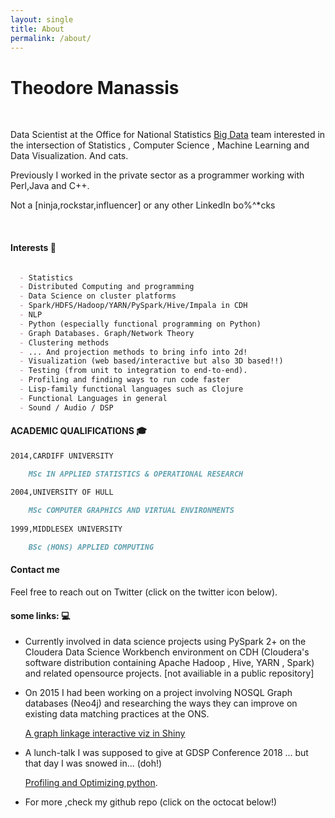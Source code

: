 ```yaml
---
layout: single
title: About
permalink: /about/
---
```


#  Theodore Manassis 

<br /> 


Data Scientist at the Office for National Statistics [Big Data](https://onsbigdata.github.io/) team interested in the intersection of  Statistics , Computer Science , Machine Learning and Data Visualization. And cats.




Previously I worked in the private sector as a programmer working with Perl,Java and C++.

Not a [ninja,rockstar,influencer] or any other LinkedIn bo%^*cks





<br /> 

#### Interests 🤖

```markdown

  - Statistics
  - Distributed Computing and programming
  - Data Science on cluster platforms 
  - Spark/HDFS/Hadoop/YARN/PySpark/Hive/Impala in CDH
  - NLP 
  - Python (especially functional programming on Python)
  - Graph Databases. Graph/Network Theory
  - Clustering methods 
  - ... And projection methods to bring info into 2d!
  - Visualization (web based/interactive but also 3D based!!)
  - Testing (from unit to integration to end-to-end).
  - Profiling and finding ways to run code faster 
  - Lisp-family functional languages such as Clojure
  - Functional Languages in general 
  - Sound / Audio / DSP 

```

#### ACADEMIC QUALIFICATIONS 🎓

```markdown
2014,CARDIFF UNIVERSITY 

    MSc IN APPLIED STATISTICS & OPERATIONAL RESEARCH
    
2004,UNIVERSITY OF HULL 

    MSc COMPUTER GRAPHICS AND VIRTUAL ENVIRONMENTS
  
1999,MIDDLESEX UNIVERSITY   

    BSc (HONS) APPLIED COMPUTING
```

#### Contact me

Feel free to reach out on Twitter (click on the twitter icon below).




#### some links: 💻



- Currently involved in data science projects using PySpark 2+ on the Cloudera Data Science Workbench 
  environment on CDH (Cloudera's software distribution containing Apache Hadoop , Hive, YARN , Spark) 
  and related opensource projects.
  [not availiable in a public repository]
  
- On 2015 I had been working on a project involving NOSQL Graph databases (Neo4j) and researching the ways
  they can improve on existing data matching practices at the ONS.
  
  [A graph linkage interactive viz in Shiny](https://mamonu.shinyapps.io/GraphRecordLinkage/)

- A lunch-talk I was supposed to give at GDSP Conference 2018 ... but that day I was snowed in... (doh!)

  [Profiling and Optimizing python](https://github.com/mamonu/ProfilingOptimizingPy). 
   

- For more ,check my github repo (click on the octocat below!)



